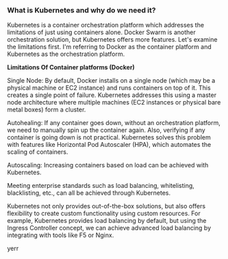 ### What is Kubernetes and why do we need it?
Kubernetes is a container orchestration platform which addresses the limitations of just using containers alone. Docker Swarm is another orchestration solution, but Kubernetes offers more features. Let's examine the limitations first. I'm referring to Docker as the container platform and Kubernetes as the orchestration platform.

**Limitations Of Container platforms (Docker)**

Single Node: By default, Docker installs on a single node (which may be a physical machine or EC2 instance) and runs containers on top of it. This creates a single point of failure. Kubernetes addresses this using a master node architecture where multiple machines (EC2 instances or physical bare metal boxes) form a cluster.

Autohealing: If any container goes down, without an orchestration platform, we need to manually spin up the container again. Also, verifying if any container is going down is not practical. Kubernetes solves this problem with features like Horizontal Pod Autoscaler (HPA), which automates the scaling of containers.

Autoscaling: Increasing containers based on load can be achieved with Kubernetes.

Meeting enterprise standards such as load balancing, whitelisting, blacklisting, etc., can all be achieved through Kubernetes.

Kubernetes not only provides out-of-the-box solutions, but also offers flexibility to create custom functionality using custom resources. For example, Kubernetes provides load balancing by default, but using the Ingress Controller concept, we can achieve advanced load balancing by integrating with tools like F5 or Nginx. 

yerr
